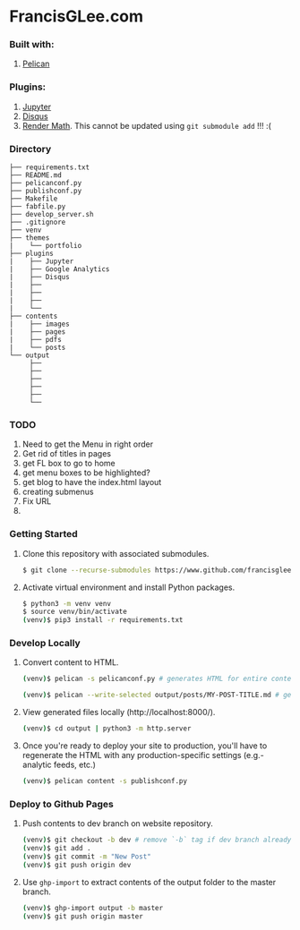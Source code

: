 # FrancisGLee.com

### Built with:

1.  [Pelican](https://blog.getpelican.com/)

### Plugins:

1.  [Jupyter](https://github.com/danielfrg/pelican-ipynb)
2.  [Disqus](https://github.com/getpelican/pelican-plugins/tree/master/disqus_static)
3.  [Render Math](https://github.com/getpelican/pelican-plugins/tree/master/render_math). This cannot be updated using `git submodule add` !!! :(

### Directory

```
├── requirements.txt
├── README.md
├── pelicanconf.py
├── publishconf.py
├── Makefile
├── fabfile.py
├── develop_server.sh
├── .gitignore
├── venv
├── themes
|    └── portfolio
├── plugins
|    ├── Jupyter
|    ├── Google Analytics
|    ├── Disqus
|    ├──
|    ├──
|    ├──
|    └──
├── contents
|    ├── images
|    ├── pages
|    ├── pdfs
|    └── posts
└── output
     ├──
     ├──
     ├──
     ├──
     ├──
     └──
```

### TODO

1.  Need to get the Menu in right order
2.  Get rid of titles in pages
3.  get FL box to go to home
4.  get menu boxes to be highlighted?
5.  get blog to have the index.html layout
6.  creating submenus
7.  Fix URL
8.

### Getting Started

1.  Clone this repository with associated submodules.

    ```bash
    $ git clone --recurse-submodules https://www.github.com/francisglee/francisglee.github.io
    ```

2.  Activate virtual environment and install Python packages.

    ```bash
    $ python3 -m venv venv
    $ source venv/bin/activate
    (venv)$ pip3 install -r requirements.txt
    ```

### Develop Locally

1.  Convert content to HTML.

    ```bash
    (venv)$ pelican -s pelicanconf.py # generates HTML for entire content
    ```

    ```bash
    (venv)$ pelican --write-selected output/posts/MY-POST-TITLE.md # generates HTML for single article, MY-POST-TITLE
    ```

2.  View generated files locally (http://localhost:8000/).

    ```bash
    (venv)$ cd output | python3 -m http.server
    ```

3.  Once you're ready to deploy your site to production, you'll have to regenerate the HTML with any production-specific settings (e.g.- analytic feeds, etc.)

    ```bash
    (venv)$ pelican content -s publishconf.py
    ```

### Deploy to Github Pages

1.  Push contents to dev branch on website repository.

    ```bash
    (venv)$ git checkout -b dev # remove `-b` tag if dev branch already exists.
    (venv)$ git add .
    (venv)$ git commit -m "New Post"
    (venv)$ git push origin dev
    ```

2.  Use `ghp-import` to extract contents of the output folder to the master branch.

    ```bash
    (venv)$ ghp-import output -b master
    (venv)$ git push origin master
    ```
